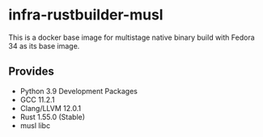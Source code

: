 # infra-rustbuilder-musl

This is a docker base image for multistage native binary build with Fedora 34 as its base image.

## Provides

- Python 3.9 Development Packages
- GCC 11.2.1
- Clang/LLVM 12.0.1
- Rust 1.55.0 (Stable)
- musl libc
